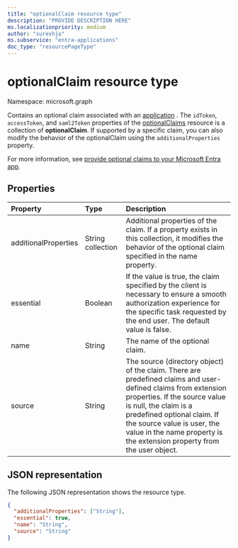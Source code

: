 ```yaml
---
title: "optionalClaim resource type"
description: "PROVIDE DESCRIPTION HERE"
ms.localizationpriority: medium
author: "sureshja"
ms.subservice: "entra-applications"
doc_type: "resourcePageType"
---
```


# optionalClaim resource type

Namespace: microsoft.graph

Contains an optional claim associated with an [application](application.md) <!-- or a service principal -->. The `idToken`, `accessToken`, and `saml2Token` properties of the [optionalClaims](optionalclaims.md) resource is a collection of **optionalClaim**. If supported by a specific claim, you can also modify the behavior of the optionalClaim using the `additionalProperties` property.

For more information, see [provide optional claims to your Microsoft Entra app](/azure/active-directory/develop/active-directory-optional-claims).

## Properties

| Property     | Type        | Description |
|:-------------|:------------|:------------|
|additionalProperties|String collection| Additional properties of the claim. If a property exists in this collection, it modifies the behavior of the optional claim specified in the name property. |
|essential|Boolean| If the value is true, the claim specified by the client is necessary to ensure a smooth authorization experience for the specific task requested by the end user. The default value is false.|
|name|String| The name of the optional claim. |
|source|String| The source (directory object) of the claim. There are predefined claims and user-defined claims from extension properties. If the source value is null, the claim is a predefined optional claim. If the source value is user, the value in the name property is the extension property from the user object. |

## JSON representation

The following JSON representation shows the resource type.

<!-- {
  "blockType": "resource",
  "optionalProperties": [

  ],
  "@odata.type": "microsoft.graph.optionalClaim",
  "baseType": null
}-->

```json
{
  "additionalProperties": ["String"],
  "essential": true,
  "name": "String",
  "source": "String"
}
```

<!-- uuid: 16cd6b66-4b1a-43a1-adaf-3a886856ed98
2019-02-04 14:57:30 UTC -->
<!-- {
  "type": "#page.annotation",
  "description": "optionalClaim resource",
  "keywords": "",
  "section": "documentation",
  "tocPath": ""
}-->
